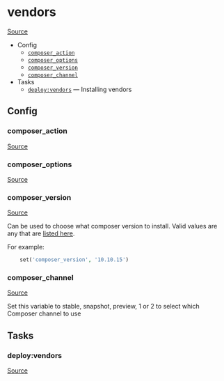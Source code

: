 <!-- DO NOT EDIT THIS FILE! -->
<!-- Instead edit recipe/deploy/vendors.php -->
<!-- Then run bin/docgen -->

# vendors

[Source](/recipe/deploy/vendors.php)



* Config
  * [`composer_action`](#composer_action)
  * [`composer_options`](#composer_options)
  * [`composer_version`](#composer_version)
  * [`composer_channel`](#composer_channel)
* Tasks
  * [`deploy:vendors`](#deployvendors) — Installing vendors

## Config
### composer_action
[Source](/recipe/deploy/vendors.php#L5)



### composer_options
[Source](/recipe/deploy/vendors.php#L7)



### composer_version
[Source](/recipe/deploy/vendors.php#L18)

Can be used to choose what composer version to install.
Valid values are any that are [listed here](https://getcomposer.org/download/).

For example:
```php
    set('composer_version', '10.10.15')
```

### composer_channel
[Source](/recipe/deploy/vendors.php#L23)

Set this variable to stable, snapshot, preview, 1 or 2 to select which Composer channel to use


## Tasks
### deploy:vendors
[Source](/recipe/deploy/vendors.php#L54)



